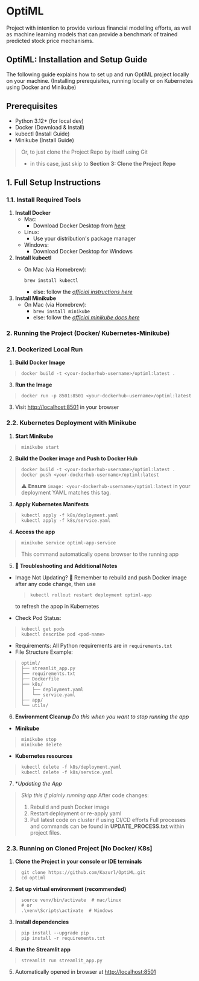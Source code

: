 # OptiML
Project with intention to provide various financial modelling efforts, as well as machine learning models that can provide a benchmark of trained predicted stock price mechanisms.

## OptiML: Installation and Setup Guide
The following guide explains how to set up and run OptiML project locally on your machine. (Installing prerequisites, running locally or on Kubernetes using Docker and Minikube)

## Prerequisites
- Python 3.12+ (for local dev)
- Docker (Download & Install)
- kubectl (Install Guide)
- Minikube (Install Guide)
> Or, to just clone the Project Repo by itself using Git
> - in this case, just skip to **Section 3: Clone the Project Repo**

## 1. Full Setup Instructions
### 1.1. Install Required Tools
1. **Install Docker**
    - Mac:
        - Download Docker Desktop from *[here](https://docs.docker.com/desktop/)*
    - Linux:
        - Use your distribution's package manager
    - Windows:
        - Download Docker Desktop for Windows
2. **Install kubectl**
    - On Mac (via Homebrew):
      
      ```
      brew install kubectl
      ```
        - else: follow the *[official instructions here](https://kubernetes.io/docs/tasks/tools/install-kubectl/)*
3. **Install Minikube**
    - On Mac (via Homebrew):
        - ```brew install minikube```
        - else: follow the *[official minikube docs here](https://minikube.sigs.k8s.io/docs/start/)*

### 2. Running the Project (Docker/ Kubernetes-Minikube)
### 2.1. Dockerized Local Run
1. **Build Docker Image**
  > ```
  > docker build -t <your-dockerhub-username>/optiml:latest .
  > ```
3. **Run the Image**
  >  ```
  > docker run -p 8501:8501 <your-dockerhub-username>/optiml:latest
  >  ```
3. Visit <http://localhost:8501> in your browser

### 2.2. Kubernetes Deployment with Minikube
1. **Start Minikube**
> ```
> minikube start
> ```
2. **Build the Docker image and Push to Docker Hub**
> ```
> docker build -t <your-dockerhub-username>/optiml:latest .
> docker push <your-dockerhub-username>/optiml:latest
> ```
> :warning: **Ensure** `image: <your-dockerhub-username>/optiml:latest` in your deployment YAML matches this tag.
3. **Apply Kubernetes Manifests**
> ```
> kubectl apply -f k8s/deployment.yaml
> kubectl apply -f k8s/service.yaml
> ```
4. **Access the app**
> ```
> minikube service optiml-app-service
> ```
> This command automatically opens browser to the running app
5. **:wrench: Troubleshooting and Additional Notes**
- Image Not Updating? :thinking:
  Remember to rebuild and push Docker image after any code change, then use
  
  > ```
  > kubectl rollout restart deployment optiml-app
  > ```
  to refresh the apop in Kubernetes
- Check Pod Status:
  
> ```
> kubectl get pods
> kubectl describe pod <pod-name>
> ```
- Requirements:
  All Python requirements are in `requirements.txt`
- File Structure Example:
>```
> optiml/
> ├── streamlit_app.py
> ├── requirements.txt
> ├── Dockerfile
> ├── k8s/
> │   ├── deployment.yaml
> │   └── service.yaml
> ├── app/
> └── utils/
> ```
6. **Environment Cleanup**
_Do this when you want to stop running the app_
- **Minikube**
> ```
> minikube stop
> minikube delete
> ```
- **Kubernetes resources**
> ```
> kubectl delete -f k8s/deployment.yaml
> kubectl delete -f k8s/service.yaml
> ```

7. **Updating the App*
> _Skip this if plainly running app_
After code changes:
> 1. Rebuild and push Docker image
> 2. Restart deployment or re-apply yaml
> 3. Pull latest code on cluster if using CI/CD efforts
> Full processes and commands can be found in __UPDATE_PROCESS.txt__ within project files.

### 2.3. Running on Cloned Project [No Docker/ K8s]
1. **Clone the Project in your console or IDE terminals**
> ```
> git clone https://github.com/Kazurl/OptiML.git
> cd optiml
> ```
2. **Set up virtual environment (recommended)**
> ```python3.12 -m venv venv
> source venv/bin/activate  # mac/linux
> # or
> .\venv\Scripts\activate  # Windows
> ```
3. **Install dependencies**
> ```
> pip install --upgrade pip
> pip install -r requirements.txt
> ```
4. **Run the Streamlit app**
> ```
> streamlit run streamlit_app.py
> ```
5. Automatically opened in browser at <http://localhost:8501>
